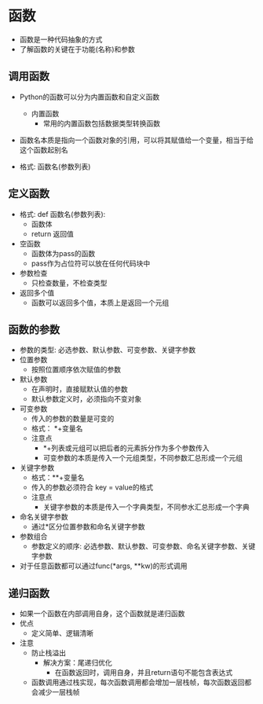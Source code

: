 # 函数
- 函数是一种代码抽象的方式
- 了解函数的关键在于功能(名称)和参数

## 调用函数
- Python的函数可以分为内置函数和自定义函数
    - 内置函数
        - 常用的内置函数包括数据类型转换函数
    
- 函数名本质是指向一个函数对象的引用，可以将其赋值给一个变量，相当于给这个函数起别名
- 格式: 函数名(参数列表)

## 定义函数
- 格式: def 函数名(参数列表): 
    - 函数体 
    - return 返回值
- 空函数
    - 函数体为pass的函数
    - pass作为占位符可以放在任何代码块中
- 参数检查
    - 只检查数量，不检查类型
- 返回多个值
    - 函数可以返回多个值，本质上是返回一个元组

## 函数的参数
- 参数的类型: 必选参数、默认参数、可变参数、关键字参数
- 位置参数
    - 按照位置顺序依次赋值的参数
- 默认参数
    - 在声明时，直接赋默认值的参数
    - 默认参数定义时，必须指向不变对象
- 可变参数
    - 传入的参数的数量是可变的
    - 格式： *+变量名
    - 注意点
        - *+列表或元组可以把后者的元素拆分作为多个参数传入
        - 可变参数的本质是传入一个元组类型，不同参数汇总形成一个元组
- 关键字参数
    - 格式：**+变量名
    - 传入的参数必须符合 key = value的格式
    - 注意点
        - 关键字参数的本质是传入一个字典类型，不同参水汇总形成一个字典
- 命名关键字参数
    - 通过*区分位置参数和命名关键字参数
- 参数组合
    - 参数定义的顺序: 必选参数、默认参数、可变参数、命名关键字参数、关键字参数
- 对于任意函数都可以通过func(*args, **kw)的形式调用

## 递归函数
- 如果一个函数在内部调用自身，这个函数就是递归函数
- 优点
    - 定义简单、逻辑清晰
- 注意
    - 防止栈溢出
        - 解决方案：尾递归优化
            - 在函数返回时，调用自身，并且return语句不能包含表达式
    - 函数调用通过栈实现，每次函数调用都会增加一层栈帧，每次函数返回都会减少一层栈帧